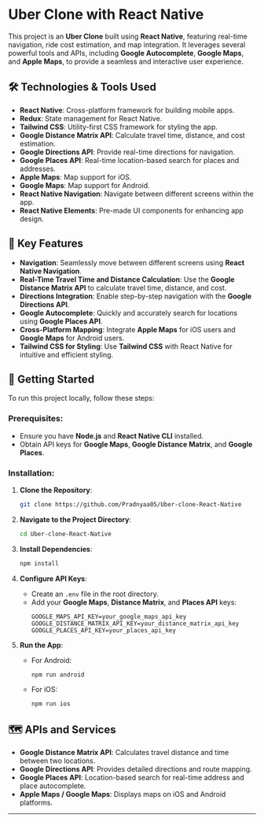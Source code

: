 # Uber Clone with React Native

This project is an **Uber Clone** built using **React Native**, featuring real-time navigation, ride cost estimation, and map integration. It leverages several powerful tools and APIs, including **Google Autocomplete**, **Google Maps**, and **Apple Maps**, to provide a seamless and interactive user experience.

## 🛠️ Technologies & Tools Used

- **React Native**: Cross-platform framework for building mobile apps.
- **Redux**: State management for React Native.
- **Tailwind CSS**: Utility-first CSS framework for styling the app.
- **Google Distance Matrix API**: Calculate travel time, distance, and cost estimation.
- **Google Directions API**: Provide real-time directions for navigation.
- **Google Places API**: Real-time location-based search for places and addresses.
- **Apple Maps**: Map support for iOS.
- **Google Maps**: Map support for Android.
- **React Native Navigation**: Navigate between different screens within the app.
- **React Native Elements**: Pre-made UI components for enhancing app design.

## 🌟 Key Features

- **Navigation**: Seamlessly move between different screens using **React Native Navigation**.
- **Real-Time Travel Time and Distance Calculation**: Use the **Google Distance Matrix API** to calculate travel time, distance, and cost.
- **Directions Integration**: Enable step-by-step navigation with the **Google Directions API**.
- **Google Autocomplete**: Quickly and accurately search for locations using **Google Places API**.
- **Cross-Platform Mapping**: Integrate **Apple Maps** for iOS users and **Google Maps** for Android users.
- **Tailwind CSS for Styling**: Use **Tailwind CSS** with React Native for intuitive and efficient styling.

## 🚀 Getting Started

To run this project locally, follow these steps:

### Prerequisites:
- Ensure you have **Node.js** and **React Native CLI** installed.
- Obtain API keys for **Google Maps**, **Google Distance Matrix**, and **Google Places**.

### Installation:

1. **Clone the Repository**:
   ```bash
   git clone https://github.com/Pradnyaa05/Uber-clone-React-Native
   ```

2. **Navigate to the Project Directory**:
   ```bash
   cd Uber-clone-React-Native
   ```

3. **Install Dependencies**:
   ```bash
   npm install
   ```

4. **Configure API Keys**:
   - Create an `.env` file in the root directory.
   - Add your **Google Maps**, **Distance Matrix**, and **Places API** keys:
     ```
     GOOGLE_MAPS_API_KEY=your_google_maps_api_key
     GOOGLE_DISTANCE_MATRIX_API_KEY=your_distance_matrix_api_key
     GOOGLE_PLACES_API_KEY=your_places_api_key
     ```

5. **Run the App**:
   - For Android:
     ```bash
     npm run android
     ```
   - For iOS:
     ```bash
     npm run ios
     ```

## 🗺️ APIs and Services

- **Google Distance Matrix API**: Calculates travel distance and time between two locations.
- **Google Directions API**: Provides detailed directions and route mapping.
- **Google Places API**: Location-based search for real-time address and place autocomplete.
- **Apple Maps / Google Maps**: Displays maps on iOS and Android platforms.

---
